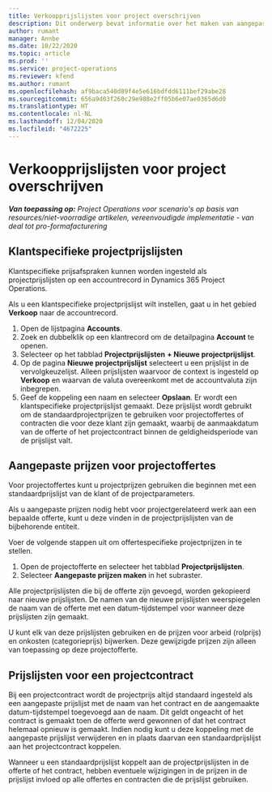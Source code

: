 ```yaml
---
title: Verkoopprijslijsten voor project overschrijven
description: Dit onderwerp bevat informatie over het maken van aangepaste verkoopprijslijsten.
author: rumant
manager: Annbe
ms.date: 10/22/2020
ms.topic: article
ms.prod: ''
ms.service: project-operations
ms.reviewer: kfend
ms.author: rumant
ms.openlocfilehash: af9baca540d89f4e5e616bdfdd6111bef29abe28
ms.sourcegitcommit: 656a9d03f260c29e988e2ff05b6e07ae0365d6d0
ms.translationtype: HT
ms.contentlocale: nl-NL
ms.lasthandoff: 12/04/2020
ms.locfileid: "4672225"
---
```

# <a name="override-project-sales-price-lists"></a>Verkoopprijslijsten voor project overschrijven

_**Van toepassing op:** Project Operations voor scenario's op basis van resources/niet-voorradige artikelen, vereenvoudigde implementatie - van deal tot pro-formafacturering_

## <a name="customer-specific-project-price-lists"></a>Klantspecifieke projectprijslijsten

Klantspecifieke prijsafspraken kunnen worden ingesteld als projectprijslijsten op een accountrecord in Dynamics 365 Project Operations.

Als u een klantspecifieke projectprijslijst wilt instellen, gaat u in het gebied **Verkoop** naar de accountrecord.

1. Open de lijstpagina **Accounts**.
2. Zoek en dubbelklik op een klantrecord om de detailpagina **Account** te openen.
3. Selecteer op het tabblad **Projectprijslijsten** **+ Nieuwe projectprijslijst**.
4. Op de pagina **Nieuwe projectprijslijst** selecteert u een prijslijst in de vervolgkeuzelijst. Alleen prijslijsten waarvoor de context is ingesteld op **Verkoop** en waarvan de valuta overeenkomt met de accountvaluta zijn inbegrepen.
5. Geef de koppeling een naam en selecteer **Opslaan**. Er wordt een klantspecifieke projectprijslijst gemaakt. Deze prijslijst wordt gebruikt om de standaardprojectprijzen te gebruiken voor projectoffertes of contracten die voor deze klant zijn gemaakt, waarbij de aanmaakdatum van de offerte of het projectcontract binnen de geldigheidsperiode van de prijslijst valt.

## <a name="custom-pricing-on-project-quotes"></a>Aangepaste prijzen voor projectoffertes

Voor projectoffertes kunt u projectprijzen gebruiken die beginnen met een standaardprijslijst van de klant of de projectparameters.

Als u aangepaste prijzen nodig hebt voor projectgerelateerd werk aan een bepaalde offerte, kunt u deze vinden in de projectprijslijsten van de bijbehorende entiteit.

Voer de volgende stappen uit om offertespecifieke projectprijzen in te stellen.

1. Open de projectofferte en selecteer het tabblad **Projectprijslijsten**.
2. Selecteer **Aangepaste prijzen maken** in het subraster.

Alle projectprijslijsten die bij de offerte zijn gevoegd, worden gekopieerd naar nieuwe prijslijsten. De namen van de nieuwe prijslijsten weerspiegelen de naam van de offerte met een datum-tijdstempel voor wanneer deze prijslijsten zijn gemaakt.

U kunt elk van deze prijslijsten gebruiken en de prijzen voor arbeid (rolprijs) en onkosten (categorieprijs) bijwerken. Deze gewijzigde prijzen zijn alleen van toepassing op deze projectofferte.

## <a name="price-lists-on-a-project-contract"></a>Prijslijsten voor een projectcontract

Bij een projectcontract wordt de projectprijs altijd standaard ingesteld als een aangepaste prijslijst met de naam van het contract en de aangemaakte datum-tijdstempel toegevoegd aan de naam. Dit geldt ongeacht of het contract is gemaakt toen de offerte werd gewonnen of dat het contract helemaal opnieuw is gemaakt. Indien nodig kunt u deze koppeling met de aangepaste prijslijst verwijderen en in plaats daarvan een standaardprijslijst aan het projectcontract koppelen.

Wanneer u een standaardprijslijst koppelt aan de projectprijslijsten in de offerte of het contract, hebben eventuele wijzigingen in de prijzen in de prijslijst invloed op alle offertes en contracten die de prijslijst gebruiken.
